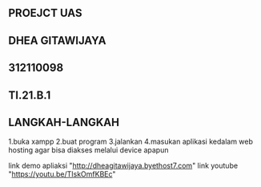 ## PROEJCT UAS 
## DHEA GITAWIJAYA
## 312110098
## TI.21.B.1

## LANGKAH-LANGKAH
1.buka xampp
2.buat program
3.jalankan
4.masukan aplikasi kedalam web hosting agar bisa diakses melalui device apapun

link demo apliaksi "http://dheagitawijaya.byethost7.com"
link youtube "https://youtu.be/TIskOmfKBEc"
 	 